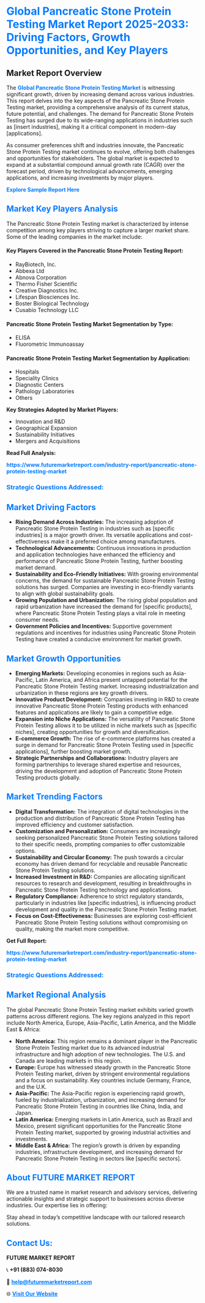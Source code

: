 <h1 style="color: #007BFF;">Global Pancreatic Stone Protein Testing Market Report 2025-2033: Driving Factors, Growth Opportunities, and Key Players</h1>

<section id="overview">
<h2>Market Report Overview</h2>
<p>The <a href="https://www.futuremarketreport.com/industry-report/pancreatic-stone-protein-testing-market" style="color: #007BFF; text-decoration: none;"><strong>Global Pancreatic Stone Protein Testing Market</strong></a> is witnessing significant growth, driven by increasing demand across various industries. This report delves into the key aspects of the Pancreatic Stone Protein Testing market, providing a comprehensive analysis of its current status, future potential, and challenges. The demand for Pancreatic Stone Protein Testing has surged due to its wide-ranging applications in industries such as [insert industries], making it a critical component in modern-day [applications].</p>
<p>As consumer preferences shift and industries innovate, the Pancreatic Stone Protein Testing market continues to evolve, offering both challenges and opportunities for stakeholders. The global market is expected to expand at a substantial compound annual growth rate (CAGR) over the forecast period, driven by technological advancements, emerging applications, and increasing investments by major players.</p>
</section>

<section id="overview">
<p><a href="https://www.futuremarketreport.com/request-sample/reportId=79816" style="color: #007BFF; text-decoration: none;"><strong>Explore Sample Report Here</strong></a></p>
</section>

<section id="key-players">
<h2 style="color: #007BFF;">Market Key Players Analysis</h2>
<p>The Pancreatic Stone Protein Testing market is characterized by intense competition among key players striving to capture a larger market share. Some of the leading companies in the market include:</p>
<h4>Key Players Covered in the Pancreatic Stone Protein Testing Report:</h4>
<ul><li>RayBiotech, Inc.</li><li>Abbexa Ltd</li><li>Abnova Corporation</li><li>Thermo Fisher Scientific</li><li>Creative Diagnostics Inc.</li><li>Lifespan Biosciences Inc.</li><li>Boster Biological Technology</li><li>Cusabio Technology LLC</li></ul>
<h4>Pancreatic Stone Protein Testing Market Segmentation by Type:</h4>
<ul><li>ELISA</li><li>Fluorometric Immunoassay</li></ul>

<h4>Pancreatic Stone Protein Testing Market Segmentation by Application:</h4>
<ul><li>Hospitals</li><li>Speciality Clinics</li><li>Diagnostic Centers</li><li>Pathology Laboratories</li><li>Others</li></ul>
<p><strong>Key Strategies Adopted by Market Players:</strong></p>
<ul>
<li>Innovation and R&D</li>
<li>Geographical Expansion</li>
<li>Sustainability Initiatives</li>
<li>Mergers and Acquisitions</li>
</ul>
</section>

<section>
<p><strong>Read Full Analysis: </strong></p><a href="https://www.futuremarketreport.com/industry-report/pancreatic-stone-protein-testing-market" style="color: #007BFF; text-decoration: none;"><strong>https://www.futuremarketreport.com/industry-report/pancreatic-stone-protein-testing-market</strong></a>
<h3 style="color: #007BFF;">Strategic Questions Addressed:</h3>
</section>

<section id="driving-factors">
<h2 style="color: #007BFF;">Market Driving Factors</h2>
<ul>
<li><strong>Rising Demand Across Industries:</strong> The increasing adoption of Pancreatic Stone Protein Testing in industries such as [specific industries] is a major growth driver. Its versatile applications and cost-effectiveness make it a preferred choice among manufacturers.</li>
<li><strong>Technological Advancements:</strong> Continuous innovations in production and application technologies have enhanced the efficiency and performance of Pancreatic Stone Protein Testing, further boosting market demand.</li>
<li><strong>Sustainability and Eco-Friendly Initiatives:</strong> With growing environmental concerns, the demand for sustainable Pancreatic Stone Protein Testing solutions has surged. Companies are investing in eco-friendly variants to align with global sustainability goals.</li>
<li><strong>Growing Population and Urbanization:</strong> The rising global population and rapid urbanization have increased the demand for [specific products], where Pancreatic Stone Protein Testing plays a vital role in meeting consumer needs.</li>
<li><strong>Government Policies and Incentives:</strong> Supportive government regulations and incentives for industries using Pancreatic Stone Protein Testing have created a conducive environment for market growth.</li>
</ul>
</section>

<section id="growth-opportunities">
<h2 style="color: #007BFF;">Market Growth Opportunities</h2>
<ul>
<li><strong>Emerging Markets:</strong> Developing economies in regions such as Asia-Pacific, Latin America, and Africa present untapped potential for the Pancreatic Stone Protein Testing market. Increasing industrialization and urbanization in these regions are key growth drivers.</li>
<li><strong>Innovative Product Development:</strong> Companies investing in R&D to create innovative Pancreatic Stone Protein Testing products with enhanced features and applications are likely to gain a competitive edge.</li>
<li><strong>Expansion into Niche Applications:</strong> The versatility of Pancreatic Stone Protein Testing allows it to be utilized in niche markets such as [specific niches], creating opportunities for growth and diversification.</li>
<li><strong>E-commerce Growth:</strong> The rise of e-commerce platforms has created a surge in demand for Pancreatic Stone Protein Testing used in [specific applications], further boosting market growth.</li>
<li><strong>Strategic Partnerships and Collaborations:</strong> Industry players are forming partnerships to leverage shared expertise and resources, driving the development and adoption of Pancreatic Stone Protein Testing products globally.</li>
</ul>
</section>

<section id="trending-factors">
<h2 style="color: #007BFF;">Market Trending Factors</h2>
<ul>
<li><strong>Digital Transformation:</strong> The integration of digital technologies in the production and distribution of Pancreatic Stone Protein Testing has improved efficiency and customer satisfaction.</li>
<li><strong>Customization and Personalization:</strong> Consumers are increasingly seeking personalized Pancreatic Stone Protein Testing solutions tailored to their specific needs, prompting companies to offer customizable options.</li>
<li><strong>Sustainability and Circular Economy:</strong> The push towards a circular economy has driven demand for recyclable and reusable Pancreatic Stone Protein Testing solutions.</li>
<li><strong>Increased Investment in R&D:</strong> Companies are allocating significant resources to research and development, resulting in breakthroughs in Pancreatic Stone Protein Testing technology and applications.</li>
<li><strong>Regulatory Compliance:</strong> Adherence to strict regulatory standards, particularly in industries like [specific industries], is influencing product development and quality in the Pancreatic Stone Protein Testing market.</li>
<li><strong>Focus on Cost-Effectiveness:</strong> Businesses are exploring cost-efficient Pancreatic Stone Protein Testing solutions without compromising on quality, making the market more competitive.</li>
</ul>
</section>

<section>
<p><strong>Get Full Report: </strong></p><a href="https://www.futuremarketreport.com/industry-report/pancreatic-stone-protein-testing-market" style="color: #007BFF; text-decoration: none;"><strong>https://www.futuremarketreport.com/industry-report/pancreatic-stone-protein-testing-market</strong></a>
<h3 style="color: #007BFF;">Strategic Questions Addressed:</h3>
</section>


<section id="regional-analysis">
<h2 style="color: #007BFF;">Market Regional Analysis</h2>
<p>The global Pancreatic Stone Protein Testing market exhibits varied growth patterns across different regions. The key regions analyzed in this report include North America, Europe, Asia-Pacific, Latin America, and the Middle East & Africa:</p>
<ul>
<li><strong>North America:</strong> This region remains a dominant player in the Pancreatic Stone Protein Testing market due to its advanced industrial infrastructure and high adoption of new technologies. The U.S. and Canada are leading markets in this region.</li>
<li><strong>Europe:</strong> Europe has witnessed steady growth in the Pancreatic Stone Protein Testing market, driven by stringent environmental regulations and a focus on sustainability. Key countries include Germany, France, and the U.K.</li>
<li><strong>Asia-Pacific:</strong> The Asia-Pacific region is experiencing rapid growth, fueled by industrialization, urbanization, and increasing demand for Pancreatic Stone Protein Testing in countries like China, India, and Japan.</li>
<li><strong>Latin America:</strong> Emerging markets in Latin America, such as Brazil and Mexico, present significant opportunities for the Pancreatic Stone Protein Testing market, supported by growing industrial activities and investments.</li>
<li><strong>Middle East & Africa:</strong> The region’s growth is driven by expanding industries, infrastructure development, and increasing demand for Pancreatic Stone Protein Testing in sectors like [specific sectors].</li>
</ul>
</section>

<footer>
<h2 style="color: #007BFF;">About FUTURE MARKET REPORT</h2>
<p>We are a trusted name in market research and advisory services, delivering actionable insights and strategic support to businesses across diverse industries. Our expertise lies in offering:</p>

<p>Stay ahead in today’s competitive landscape with our tailored research solutions.</p>

<h2 style="color: #007BFF;">Contact Us:</h2>
<p><strong>FUTURE MARKET REPORT</strong></p>
<p>📞 <strong>+91 (883) 074-8030</strong></p>
<p>📧 <strong><a href="mailto:help@futuremarketreport.com" style="color: #007BFF;">help@futuremarketreport.com</a></strong></p>
<p>🌐 <strong><a href="https://www.futuremarketreport.com/" style="color: #007BFF;">Visit Our Website</a></strong></p>
</footer>